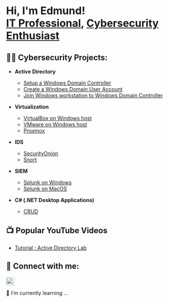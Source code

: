 <h1>Hi, I'm Edmund! <br/><a href="https://github.com/edgonzalesjr/edgonzalesjr.github.io">IT Professional</a>, <a href="https://www.linkedin.com/in/edgonzalesjr">Cybersecurity Enthusiast</a></h1>

<h2>👨‍💻 Cybersecurity Projects:</h2>

- <b>Active Directory</b>
  - [Setup a Windows Domain Controller](https://github.com/edgonzalesjr/DomainController)
  - [Create a Windows Domain User Account](https://github.com/edgonzalesjr/DomainUserAccount)
  - [Join Windows workstation to Windows Domain Controller](https://github.com/edgonzalesjr/JoinWorkstationDomainController)

- <b>Virtualization</b>
  - [VirtualBox on Windows host](https://github.com/edgonzalesjr/Virtualbox)
  - [VMware on Windows host](https://github.com/edgonzalesjr/VMware)
  - [Proxmox](https://github.com/edgonzalesjr/Proxmox)

- <b>IDS</b>
  - [SecurityOnion](https://github.com/edgonzalesjr/SecurityOnion)
  - [Snort](https://github.com/edgonzalesjr/Snort)

- <b>SIEM</b>
  - [Splunk on Windows](https://github.com/edgonzalesjr/Splunk)
  - [Splunk on MacOS](https://github.com/edgonzalesjr/Splunk)

- <b>C# (.NET Desktop Applications)</b>
  - [CRUD](https://github.com/edgonzalesjr/CRUD)

<h2>📺 Popular YouTube Videos</h2>

- [Tutorial : Active Directory Lab](https://www.youtube.com/)

<h2> 🤳 Connect with me:</h2>

[<img align="left" alt="JoshMadakor | LinkedIn" width="22px" src="https://cdn.jsdelivr.net/npm/simple-icons@v3/icons/linkedin.svg" />][linkedin]

[linkedin]: https://linkedin.com/in/edgonzalesjr
<br>
<br>
🌱 I’m currently learning ...
<!--
**joshmadakor1/joshmadakor1** is a ✨ _special_ ✨ repository because its `README.md` (this file) appears on your GitHub profile.

Here are some ideas to get you started:

- 🔭 I’m currently working on ...
- 🌱 I’m currently learning ...
- 👯 I’m looking to collaborate on ...
- 🤔 I’m looking for help with ...
- 💬 Ask me about ...
- 📫 How to reach me: ...
- 😄 Pronouns: ...
- ⚡ Fun fact: ...
-->

